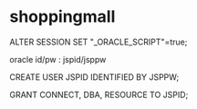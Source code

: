 # shoppingmall
ALTER SESSION SET "_ORACLE_SCRIPT"=true; 

oracle id/pw : jspid/jsppw

CREATE USER JSPID IDENTIFIED BY JSPPW;

GRANT CONNECT, DBA, RESOURCE TO JSPID;
